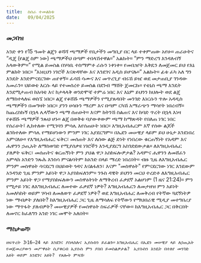 ```yaml
---
title:  ስሰራ ተመልከቱ
date:   09/04/2025
---
```


### መጋበዝ

አንድ ቀን የ15 ዓመት ልጄን ቆሻሻ ጫማዎች የቤታችን መግቢያ በር ላይ ተቀምጠው አየሁ።
ጠራሁትና “ዲጄ (የልጄ ስም ነው) ጫማዎችህ በጣም ተበላሽተዋል።” አልኩት።
“ምን ማድረግ እንዳለብኝ አላውቅም።” የሚል ይመስል በሃሳቤ ተስማምቶ ራሱን ነቀነቀ።
የመቤዠት እቅዴን ለመጀመር ይህ የእኔ ምልክት ነበር። “እነዚህን ነገሮች እናጽዳቸው እና እንደገና አዲስ ይሆናሉ።” አልኩት። ፊቱ ፈካ አለ ግን እንዴት እንድምናደርገው ጠየቀኝ።
ፈሳሽ ሳሙና እና መጥረጊያ ብሩሽ ይዤ ወደ መታጠቢያ ገንዳው አመራን። ህይወቴ እርሱ ላይ የተመሰረተ ይመስል በደንብ ማሸት ጀመርኩ። የቴኒስ ጫማ እንዴት እንደሚታጠብ ከአባቴ እና ከታላላቅ ወንድሞቼ ተምሬ ነበር እና እኔም ይህንን ክህሎት ወደ ልጄ ለማስተላለፍ ወስኜ ነበር። ልጄ የቆሸሹ ጫማዎችን የሚያጸዳበት መንገድ እነርሱን ጥሎ አዳዲስ ጫማዎችን በመግዛት ነበር። ያንን ሀሳቡን ማረም እና በጣም ርካሽ አማራጭን ማሳየት ነበረብኝ።
ከጨረስኩኝ በኋላ ሌላኛውን ጫማ ሰጠሁት። እናም ከትንሽ ስልጠና እና ከባድ ጥረት በኋላ እነዛ የቆሸሹ ጫማዎች ንጹህ ሆኑ። ልጄ በወቅቱ ባያውቀውም ጫማ ከማጽዳት የበለጠ ነገር ነበር የሰራሁት፤ ሊከተለው የሚገባን ምሳሌ እየሰጠሁት ነበር።
እግዚአብሔርም እኛ የሰው ልጆች ልንከተለው ምሳሌ የማይሆነውን ምንም ነገር አያደርግም። በኤደን መሠዊያ ላይም ይህ ሁኔታ እንደነበረ አምናለሁ። የእግዚአብሔር ፍቅር፣ መሰጠት እና ለሰው ልጅ ድነት የነበረው ቁርጠኝነት የአዳም እና ሔዋንን ኃጢአት ለማስወገድ የሚያሰቃዩ ነገሮችን እንዲያደርግ አስገድደውታል። ለእግዚአብሔር ያለዎት ፍቅር፣ መሰጠትና ቁርጠኝነት ምን ያህል ዋጋ አስከፍሎዎታል? አዳምና ሔዋንን ለመሸፈን አምላክ አንድን ንጹሕ እንስሳ ምናልባትም ከአንድ በላይ ማረድ ነበረበት። ብዙ ጊዜ ለእግዚአብሔር ምንም መስዋዕት ሳናደርግ በህይወት ጎዳና እናልፋለን፣ እናም "መስዋዕት" የምናደርገው ነገር እንደውም አንዳንድ ጊዜ ምንም አይነት ዋጋ አያስከፍለንም። ንጉስ ዳዊት ይህንን መርህ ተረድቶ ለእግዚአብሔር ምንም አይነት ዋጋ የማያስከፍለውን መስዋዕትነት ለማቅረብ ፈቃደኛ አልሆነም (1 ዜና 21:24)።
ምን የሚታይ ነገር ለእግዚአብሔር ለመተው ፈቃደኛ ነዎት? እግዚአብሔርን ለመታዘዝ ምን አይነት አመለካከት ወይም ሃሳብ ለመለወጥ ፈቃደኛ ነዎት? ወደ እግዚአብሔር ለመቅረብ የትኛው ጓደኝነትዎ ነው ማብቃት ያለበት? ከእግዚአብሔር ጋር ጊዜ ለማሳለፍ የትኛውን የማህበራዊ ሚዲያ መተግበሪያ ነው ማጥፋት ያለብዎት? መሠዊያዎች የመስዋዕት ስፍራዎች ናቸው። ከእግዚአብሔር ጋር በቅርበት ለመኖር ከፈለግን አንድ ነገር መሞት አለበት።
 
 
 
 
 
### ማስታወሻ፡
 
`ዘፍጥረት 3፡16–24 ላይ እንደገና ያሰላስሉና ኢየሱስን ይፈልጉ።`
`እግዚአብሔር በኤደን መሠዊያ ላይ ለኃጢአት የመጀመሪያውን መሥዋዕት ሲያቀርብ ኢየሱስ ምን ያሰበ ይመስልዎታል?
`
`ኢየሱስን እንዴት በተለየ መንገድ አዩት ወይም እንደገና አዩት?
` 
`የጸሎት ምላሽ፡`
